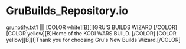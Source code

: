 # GruBuilds_Repository.io

[grunotify.txt](https://github.com/GruBuilds/GruBuilds_Repository.io/files/13206402/grunotify.txt)1
|||
[COLOR white][B][I]GRU'S BUILDS WIZARD [/COLOR]
[COLOR yellow][B]Home of the KODI WARS BUILD. [/COLOR]
[COLOR yellow][B][I]Thank you for choosing Gru's New Builds Wizard.[/COLOR]
